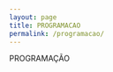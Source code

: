 ```yaml
---
layout: page
title: PROGRAMACAO
permalink: /programacao/
---
```

PROGRAMAÇÃO

                                
